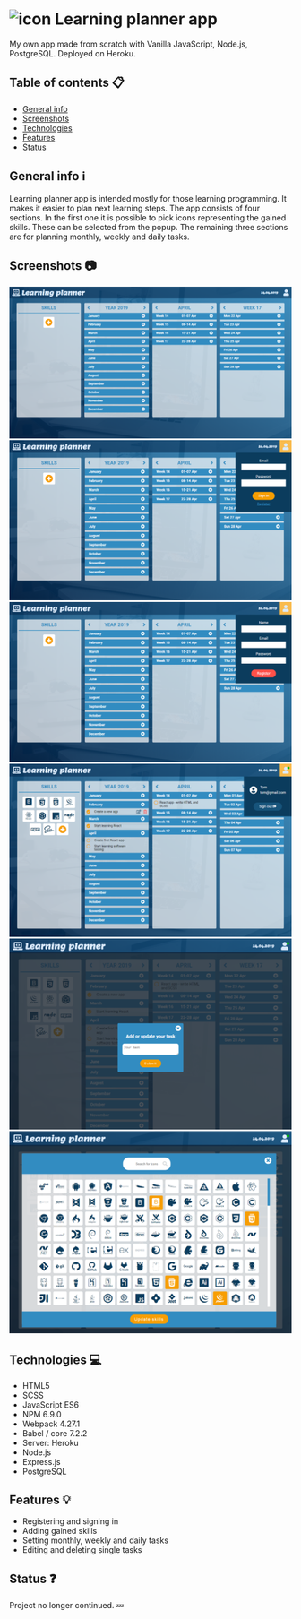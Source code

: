 

# ![icon](src/images/favicon.ico) Learning planner app

My own app made from scratch with Vanilla JavaScript, Node.js, PostgreSQL. Deployed on Heroku.

## Table of contents :clipboard:
* [General info](#general-info)
* [Screenshots](#screenshots)
* [Technologies](#technologies)
* [Features](#features)
* [Status](#status)

## General info  :information_source: 
Learning planner app is intended mostly for those learning programming. It makes it easier to plan next learning steps.
The app consists of four sections.
In the first one it is possible to pick  icons representing  the gained skills. These can be selected from the popup. 
The remaining three sections are for planning monthly, weekly and daily tasks.

## Screenshots  :camera: 
![Planner app](Learningplanner.png)
![signin](signin.png)
![register](register.png)
![profile](profile.png)
![taskpopup](taskpopup.png)
![iconspopup](iconspopup.png)

## Technologies  :computer: 
* HTML5 
* SCSS 
* JavaScript ES6 
* NPM 6.9.0 
* Webpack 4.27.1 
* Babel / core 7.2.2 
* Server: Heroku 
* Node.js
* Express.js
* PostgreSQL

## Features  :bulb:
* Registering and signing in
* Adding gained skills 
* Setting monthly, weekly and daily tasks
* Editing and deleting single tasks

## Status  :question:
Project no longer continued. :zzz: 
